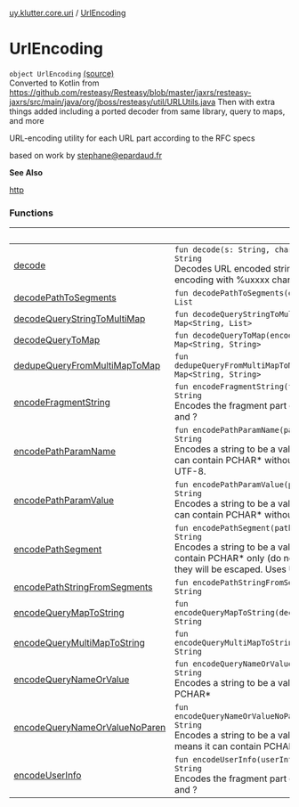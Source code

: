 [uy.klutter.core.uri](../index.md) / [UrlEncoding](.)


# UrlEncoding
<code>object UrlEncoding</code> [(source)](https://github.com/kohesive/klutter/blob/master/core-jdk6/src/main/kotlin/uy/klutter/core/uri/UrlEncoding.kt#L23)<br/>
Converted to Kotlin from https://github.com/resteasy/Resteasy/blob/master/jaxrs/resteasy-jaxrs/src/main/java/org/jboss/resteasy/util/URLUtils.java
Then with extra things added including a ported decoder from same library, query to maps, and more

URL-encoding utility for each URL part according to the RFC specs

based on work by stephane@epardaud.fr



**See Also**

[http](#)




### Functions

|&nbsp;|&nbsp;|
|---|---|
| [decode](decode.md) | <code>fun decode(s: String, charset: [Charset](http://docs.oracle.com/javase/6/docs/api/java/nio/charset/Charset.html) = Charsets.UTF_8): String</code><br/>Decodes URL encoded string including newly introduced JavaScript encoding with %uxxxx chars |
| [decodePathToSegments](decode-path-to-segments.md) | <code>fun decodePathToSegments(encodedPath: String): List<String></code><br/> |
| [decodeQueryStringToMultiMap](decode-query-string-to-multi-map.md) | <code>fun decodeQueryStringToMultiMap(encodedQuery: String): Map<String, List<String>></code><br/> |
| [decodeQueryToMap](decode-query-to-map.md) | <code>fun decodeQueryToMap(encodedQuery: String): Map<String, String></code><br/> |
| [dedupeQueryFromMultiMapToMap](dedupe-query-from-multi-map-to-map.md) | <code>fun dedupeQueryFromMultiMapToMap(decodedQuery: Map<String, List<String>>): Map<String, String></code><br/> |
| [encodeFragmentString](encode-fragment-string.md) | <code>fun encodeFragmentString(fragment: String): String</code><br/>Encodes the fragment part of a URI, it can contain PCHAR* with / and ? |
| [encodePathParamName](encode-path-param-name.md) | <code>fun encodePathParamName(pathParamName: String): String</code><br/>Encodes a string to be a valid path parameter name, which means it can contain PCHAR* without "=" or ";". Uses<br/>UTF-8. |
| [encodePathParamValue](encode-path-param-value.md) | <code>fun encodePathParamValue(pathParamValue: String): String</code><br/>Encodes a string to be a valid path parameter value, which means it can contain PCHAR* without ";". Uses UTF-8. |
| [encodePathSegment](encode-path-segment.md) | <code>fun encodePathSegment(pathSegment: String): String</code><br/>Encodes a string to be a valid path segment, which means it can contain PCHAR* only (do not put path parameters or<br/>they will be escaped. Uses UTF-8. |
| [encodePathStringFromSegments](encode-path-string-from-segments.md) | <code>fun encodePathStringFromSegments(decodedPath: List<String>): String</code><br/> |
| [encodeQueryMapToString](encode-query-map-to-string.md) | <code>fun encodeQueryMapToString(decodedQuery: Map<String, String>): String</code><br/> |
| [encodeQueryMultiMapToString](encode-query-multi-map-to-string.md) | <code>fun encodeQueryMultiMapToString(decodedQuery: Map<String, List<String>>): String</code><br/> |
| [encodeQueryNameOrValue](encode-query-name-or-value.md) | <code>fun encodeQueryNameOrValue(queryNameOrValue: String): String</code><br/>Encodes a string to be a valid query, which means it can contain PCHAR* | "?" | "/" without "=" | "&amp;" | "+". Uses<br/>UTF-8. |
| [encodeQueryNameOrValueNoParen](encode-query-name-or-value-no-paren.md) | <code>fun encodeQueryNameOrValueNoParen(queryNameOrValueNoParen: String): String</code><br/>Encodes a string to be a valid query with no parenthesis, which means it can contain PCHAR* | "?" | "/" without<br/>"=" | "&amp;" | "+" | "(" | ")". It strips parenthesis. Uses UTF-8. |
| [encodeUserInfo](encode-user-info.md) | <code>fun encodeUserInfo(userInfo: String): String</code><br/>Encodes the fragment part of a URI, it can contain PCHAR* with / and ? |
